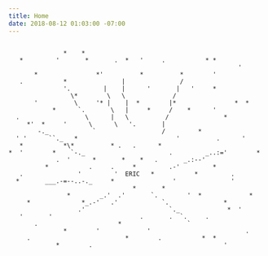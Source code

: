 ```yaml
---
title: Home
date: 2018-08-12 01:03:00 -07:00
---
```


<code>
               *    *
   *         '       *       .  *   '     .           * *
                                                               '
       *                *'          *          *        '
   .           *               |               /
               '.         |    |      '       |   '     *
                 \*        \   \             /
       '          \     '* |    |  *        |*                *  *
            *      `.       \   |     *     /    *      '
  .                  \      |   \          /               *
     *'  *     '      \      \   '.       |
        -._            `                  /         *
  ' '      ``._   *                           '          .      '
   *           *\*          * .   .      *
*  '        *    `-._                       .         _..:='        *
             .  '      *       *    *   .       _.:--'
          *           .     .     *         .-'         *
   .               '         '  ERIC   *           *         .
  *       ___.-=--..-._     *                '               '
                                  *       *
                *        _.'  .'       `.        '  *             *
     *              *_.-'   .'            `.               *
                   .'                       `._             *  '
   '       '                        .       .  `.     .
       .                      *                  `
               *        '             '                          .
     .                          *        .           *  *
             *        .                                    '
</code>
